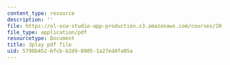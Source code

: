 ```yaml
---
content_type: resource
description: ''
file: https://ol-ocw-studio-app-production.s3.amazonaws.com/courses/20-219-becoming-the-next-bill-nye-writing-and-hosting-the-educational-show-january-iap-2015/5790b452bfcbb2d989051a27ed4fa05a_AHJDrCiXNRA.pdf
file_type: application/pdf
resourcetype: Document
title: 3play pdf file
uid: 5790b452-bfcb-b2d9-8905-1a27ed4fa05a
---
```

